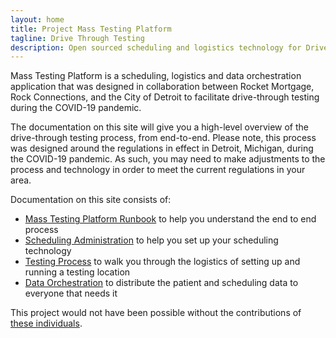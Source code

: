 ```yaml
---
layout: home
title: Project Mass Testing Platform
tagline: Drive Through Testing
description: Open sourced scheduling and logistics technology for Drive Through Testing
---
```


Mass Testing Platform is a scheduling, logistics and data orchestration application that was designed in collaboration between Rocket Mortgage, Rock Connections, and the City of Detroit to facilitate drive-through testing during the COVID-19 pandemic.

The documentation on this site will give you a high-level overview of the drive-through testing process, from end-to-end. Please note, this process was designed around the regulations in effect in Detroit, Michigan, during the COVID-19 pandemic. As such, you may need to make adjustments to the process and technology in order to meet the current regulations in your area.


Documentation on this site consists of:

- [Mass Testing Platform Runbook](./mtp-runbook) to help you understand the end to end process
- [Scheduling Administration](./scheduling-runbook) to help you set up your scheduling technology
- [Testing Process](./testing-runbook) to walk you through the logistics of setting up and running a testing location
- [Data Orchestration](./data-runbook) to distribute the patient and scheduling data to everyone that needs it

This project would not have been possible without the contributions of [these individuals](./contributors).
